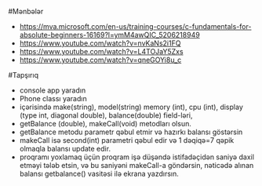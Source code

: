 #Mənbələr
- https://mva.microsoft.com/en-us/training-courses/c-fundamentals-for-absolute-beginners-16169?l=ymM4awQIC_5206218949
- https://www.youtube.com/watch?v=nvKaNs2i1FQ
- https://www.youtube.com/watch?v=L4TOJaY5Zxs
- https://www.youtube.com/watch?v=qneGOYi8u_c

#Tapşırıq
- console app yaradın
- Phone classı yaradın
- içərisində make(string), model(string) memory (int), cpu (int), display (type int, diagonal double), balance(double) field-ləri,
- getBalance (double), makeCall(void) metodları olsun.
- getBalance metodu parametr qəbul etmir və hazırkı balansı göstərsin
- makeCall isə second(int) parametri qəbul edir və 1 dəqiqə=7 qəpik olmaqla balansı update edir.
- proqramı yoxlamaq üçün proqram işə düşəndə istifadəçidən saniyə daxil etməyi tələb etsin, və bu saniyəni makeCall-a göndərsin, nəticədə alınan balansı getbalance() vasitəsi ilə ekrana yazdırsın.
